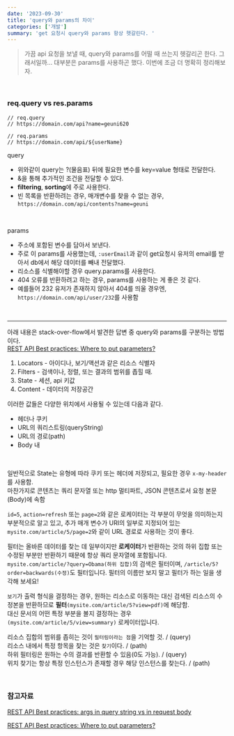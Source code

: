 ```yaml
---
date: '2023-09-30'
title: 'query와 params의 차이'
categories: ['개발']
summary: 'get 요청시 query와 params 항상 헷갈린다. '
---
```


> 가끔 api 요청을 보낼 때, query와 params를 어떨 때 쓰는지 헷갈리곤 한다.
> 그래서일까... 대부분은 params를 사용하곤 했다.
> 이번에 조금 더 명확히 정리해보자.

<br>

### req.query vs res.params

```
// req.query
// https://domain.com/api?name=geuni620

// req.params
// https://domain.com/api/${userName}
```

query

- 위와같이 query는 ?(물음표) 뒤에 필요한 변수를 key=value 형태로 전달한다.
- &을 통해 추가적인 조건을 전달할 수 있다.
- **filtering**, **sorting**에 주로 사용한다.
- 빈 목록을 반환하려는 경우, 매개변수를 찾을 수 없는 경우, `https://domain.com/api/contents?name=geuni`

<br>

params

- 주소에 포함된 변수를 담아서 보낸다.
- 주로 이 params를 사용했는데, `:userEmail`과 같이 get요청시 유저의 email를 받아서 db에서 해당 데이터를 빼내 전달했다.
- 리소스를 식별해야할 경우 query.params를 사용한다.
- 404 오류를 반환하려고 하는 경우, params를 사용하는 게 좋은 것 같다.
- 예를들어 232 유저가 존재하지 않아서 404를 띄울 경우엔, `https://domain.com/api/user/232`를 사용함

<br>

---

아래 내용은 stack-over-flow에서 발견한 답변 중 query와 params를 구분하는 방법이다.  
[REST API Best practices: Where to put parameters?](https://stackoverflow.com/questions/4024271/rest-api-best-practices-where-to-put-parameters)

1. Locators - 아이디나, 보기/액션과 같은 리소스 식별자
2. Filters - 검색이나, 정렬, 또는 결과의 범위를 좁힐 때.
3. State - 세션, api 키값
4. Content - 데이터의 저장공간

이러한 값들은 다양한 위치에서 사용될 수 있는데 다음과 같다.

- 헤더나 쿠키
- URL의 쿼리스트링(queryString)
- URL의 경로(path)
- Body 내

<br>

일반적으로 State는 유형에 따라 쿠키 또는 헤더에 저장되고, 필요한 경우 `x-my-header`를 사용함.  
마찬가지로 콘텐츠는 쿼리 문자열 또는 http 멀티파트, JSON 콘텐츠로서 요청 본문(Body)에 속함

`id=5`, `action=refresh` 또는 `page=2`와 같은 로케이터는 각 부분이 무엇을 의미하는지 부분적으로 알고 있고, 추가 매개 변수가 URI의 일부로 지정되어 있는 `mysite.com/article/5/page=2`와 같이 URL 경로로 사용하는 것이 좋다.

필터는 올바른 데이터를 찾는 데 일부이지만 **로케이터**가 반환하는 것의 하위 집합 또는 수정된 부분만 반환하기 때문에 항상 쿼리 문자열에 포함됩니다. `mysite.com/article/?query=Obama(하위 집합)`의 검색은 필터이며, `/article/5?order=backwards(수정)`도 필터입니다. 필터의 이름만 보지 말고 필터가 하는 일을 생각해 보세요!

`보기`가 출력 형식을 결정하는 경우, 원하는 리소스로 이동하는 대신 검색된 리소스의 수정본을 반환하므로 **필터**`(mysite.com/article/5?view=pdf)`에 해당함.  
대신 문서의 어떤 특정 부분을 볼지 결정하는 경우`(mysite.com/article/5/view=summary)` 로케이터입니다.

리소스 집합의 범위를 좁히는 것이 `필터링이라는 점`을 기억할 것. / (query)  
리소스 내에서 특정 항목을 찾는 것은 `찾기`이다. / (path)  
하위 필터링은 원하는 수의 결과를 반환할 수 있음(0도 가능). / (query)  
위치 찾기는 항상 특정 인스턴스가 존재할 경우 해당 인스턴스를 찾는다. / (path)

<br>

### 참고자료

[REST API Best practices: args in query string vs in request body](https://stackoverflow.com/questions/25385559/rest-api-best-practices-args-in-query-string-vs-in-request-body)

[REST API Best practices: Where to put parameters?](https://stackoverflow.com/questions/4024271/rest-api-best-practices-where-to-put-parameters)
